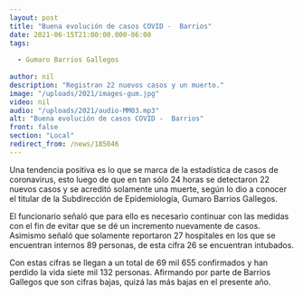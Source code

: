 ```yaml
---
layout: post
title: "Buena evolución de casos COVID -  Barrios"
date: 2021-06-15T21:00:00.000-06:00
tags:
  
  - Gumaro Barrios Gallegos
  
author: nil
description: "Registran 22 nuevos casos y un muerto."
image: "/uploads/2021/images-gum.jpg"
video: nil
audio: "/uploads/2021/audio-MM03.mp3"
alt: "Buena evolución de casos COVID -  Barrios"
front: false
section: "Local"
redirect_from: /news/185046
---
```


Una tendencia positiva es lo que se marca de la estadística de casos de coronavirus, esto luego de que en tan sólo 24 horas se detectaron 22 nuevos casos y se acreditó solamente una muerte, según lo dio a conocer el titular de la Subdirección de Epidemiología, Gumaro Barrios Gallegos.

El funcionario señaló que para ello es necesario continuar con las medidas con el fin de evitar que se dé un incremento nuevamente de casos. Asimismo señaló que solamente reportaron 27 hospitales en los que se encuentran internos 89 personas, de esta cifra 26 se encuentran intubados.

Con estas cifras se llegan a un total de 69 mil 655 confirmados y han perdido la vida siete mil 132 personas. Afirmando por parte de Barrios Gallegos que son cifras bajas, quizá las más bajas en el presente año.

